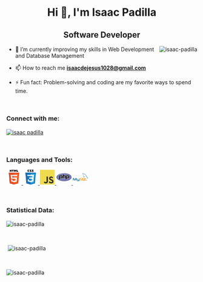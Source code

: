 <h1 align="center">Hi 👋, I'm Isaac Padilla</h1>
<h2 align="center">Software Developer</h2>

<p><img align="right" src="https://github.com/Adam-pw/Adam-pw/blob/main/animation_500_kxa883sd.gif" alt="isaac-padilla" /></p>

- 🌱 I’m currently improving my skills in Web Development and Database Management

- 📫 How to reach me **[isaacdejesus1028@gmail.com](mailtoisaacdejesus1028@gmail.com)**

- ⚡ Fun fact: Problem-solving and coding are my favorite ways to spend time.

<br>

<h3 align="left">Connect with me:</h3>
<p align="left">
  <a href="https://www.linkedin.com/in/isaac-padilla-9a12b81b1/" target="blank"><img align="center"
      src="https://raw.githubusercontent.com/rahuldkjain/github-profile-readme-generator/master/src/images/icons/Social/linked-in-alt.svg"
      alt="isaac padilla" height="30" width="40" /></a>
</p>

<br>

<h3 align="left">Languages and Tools:</h3>
<p align="left">
  <a href="https://www.w3.org/html/" target="_blank" rel="noreferrer">
    <img src="https://raw.githubusercontent.com/devicons/devicon/master/icons/html5/html5-original-wordmark.svg" alt="html5" width="40" height="40" />
  </a> 
  <a href="https://www.w3schools.com/css/" target="_blank" rel="noreferrer">
    <img src="https://raw.githubusercontent.com/devicons/devicon/master/icons/css3/css3-original-wordmark.svg" alt="css3" width="40" height="40" />
  </a> 
  <a href="https://developer.mozilla.org/en-US/docs/Web/JavaScript" target="_blank" rel="noreferrer">
    <img src="https://raw.githubusercontent.com/devicons/devicon/master/icons/javascript/javascript-original.svg" alt="javascript" width="40" height="40" />
  </a> 
  <a href="https://www.php.net/" target="_blank" rel="noreferrer">
    <img src="https://raw.githubusercontent.com/devicons/devicon/master/icons/php/php-original.svg" alt="php" width="40" height="40" />
  </a> 
  <a href="https://www.mysql.com/" target="_blank" rel="noreferrer">
    <img src="https://raw.githubusercontent.com/devicons/devicon/master/icons/mysql/mysql-original-wordmark.svg" alt="mysql" width="40" height="40" />
  </a>
</p>

<br>

<h3>Statistical Data:</h3>
<p><img align="center"
    src="https://github-readme-stats.vercel.app/api/top-langs?username=isaac-padilla&show_icons=true&locale=en&bg_color=0d1117&text_color=ffffff&layout=compact"
    alt="isaac-padilla" 
    bg_color=#808080/></p>

<br>

<p>&nbsp;<img align="center" src="https://github-readme-stats.vercel.app/api?username=isaac-padilla&show_icons=true&locale=en&bg_color=0d1117&text_color=ffffff&repo=convoychat"
    alt="isaac-padilla" /></p>

<br>

<p><img align="center" src="https://github-readme-streak-stats.herokuapp.com/?user=isaac-padilla&theme=dark&background=0d1117&date_format=M%20j%5B%2C%20Y%5D" alt="isaac-padilla" /></p>
      
<p align="left"> <a href="https://twitter.com/" target="blank"><img
      src="https://img.shields.io/twitter/follow/?logo=twitter&style=for-the-badge" alt="" /></a> </p>
